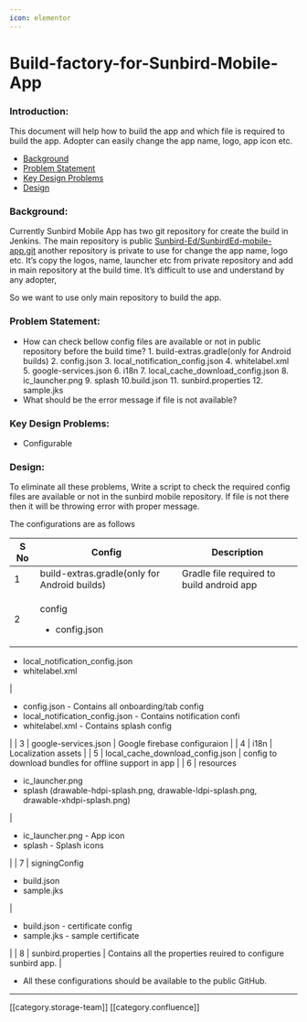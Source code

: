```yaml
---
icon: elementor
---
```


# Build-factory-for-Sunbird-Mobile-App

### Introduction:

This document will help how to build the app and which file is required to build the app. Adopter can easily change the app name, logo, app icon etc.

* [Background](https://project-sunbird.atlassian.net/wiki/spaces/SUN/pages/3351412743/Build+factory+for+Sunbird+Mobile+App#Background%3A)
* [Problem Statement](https://project-sunbird.atlassian.net/wiki/spaces/SUN/pages/3351412743/Build+factory+for+Sunbird+Mobile+App#Problem-Statement%3A)
* [Key Design Problems](https://project-sunbird.atlassian.net/wiki/spaces/SUN/pages/3351412743/Build+factory+for+Sunbird+Mobile+App#Key-Design-Problems%3A)
* [Design](https://project-sunbird.atlassian.net/wiki/spaces/SUN/pages/3351412743/Build+factory+for+Sunbird+Mobile+App#Design%3A)

### Background:

Currently Sunbird Mobile App has two git repository for create the build in Jenkins. The main repository is public [Sunbird-Ed/SunbirdEd-mobile-app.git](https://github.com/Sunbird-Ed/SunbirdEd-mobile-app) another repository is private to use for change the app name, logo etc. It’s copy the logos, name, launcher etc from private repository and add in main repository at the build time. It’s difficult to use and understand by any adopter,

So we want to use only main repository to build the app.

### Problem Statement:

* How can check bellow config files are available or not in public repository before the build time? 1. build-extras.gradle(only for Android builds) 2. config.json 3. local\_notification\_config.json 4. whitelabel.xml 5. google-services.json 6. i18n 7. local\_cache\_download\_config.json 8. ic\_launcher.png 9. splash 10.build.json 11. sunbird.properties 12. sample.jks
* What should be the error message if file is not available?

### Key Design Problems:

* Configurable

### Design:

To eliminate all these problems, Write a script to check the required config files are available or not in the sunbird mobile repository. If file is not there then it will be throwing error with proper message.

The configurations are as follows

| S No | Config                                       | Description                               |
| ---- | -------------------------------------------- | ----------------------------------------- |
| 1    | build-extras.gradle(only for Android builds) | Gradle file required to build android app |
| 2    | <p>config</p><ul><li>config.json</li></ul>   |                                           |

* local\_notification\_config.json
* whitelabel.xml

|

* config.json - Contains all onboarding/tab config
* local\_notification\_config.json - Contains notification confi
* whitelabel.xml - Contains splash config

\| | 3 | google-services.json | Google firebase configuraion | | 4 | i18n | Localization assets | | 5 | local\_cache\_download\_config.json | config to download bundles for offline support in app | | 6 | resources

* ic\_launcher.png
* splash (drawable-hdpi-splash.png, drawable-ldpi-splash.png, drawable-xhdpi-splash.png)

|

* ic\_launcher.png - App icon
* splash - Splash icons

\| | 7 | signingConfig

* build.json
* sample.jks

|

* build.json - certificate config
* sample.jks - sample certificate

\| | 8 | sunbird.properties | Contains all the properties reuired to configure sunbird app. |

* All these configurations should be available to the public GitHub.

***

\[\[category.storage-team]] \[\[category.confluence]]
